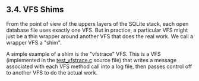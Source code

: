 ## 3\.4\. VFS Shims



From the point of view of the uppers layers of the SQLite stack, each
open database file uses exactly one VFS.
But in practice, a particular VFS might
just be a thin wrapper around another VFS that does the real work.
We call a wrapper VFS a "shim".




A simple example of a shim is the "vfstrace" VFS. This is a VFS
(implemented in the 
[test\_vfstrace.c](https://www.sqlite.org/src/doc/trunk/src/test_vfstrace.c)
source file) that writes a message associated with each VFS method call
into a log file, then passes control off to another VFS to do the actual
work.




